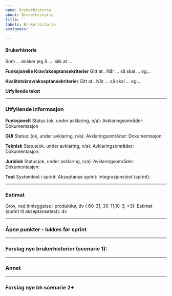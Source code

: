 ```yaml
---
name: Brukerhistorie
about: Brukerhistorie
title: ''
labels: Brukerhistorie
assignees: ''

---
```


#### Brukerhistorie
Som ...
ønsker jeg å ....
slik at ...

**Funksjonelle Krav/akseptansekriterier** 
Gitt at..
Når ...
så skal ... 
og... 

**Kvalitetskrav/akseptansekriterier** 
Gitt at..
Når ...
så skal ... 
og... 

**Utfyllende tekst**

---
### Utfyllende informasjon
**Funksjonelt**
Status (ok, under avklaring, n/a): 
Avklaringsområder: 
Dokumentasjon

**GUI**
Status: (ok, under avklaring, n/a):
Avklaringsområder:
Dokumentasjon: 

**Teknisk**
Status(ok, under avklaring, n/a): 
Avklaringsområder:
Dokumentasjon:

**Juridisk**
Status(ok, under avklaring, n/a): 
Avklaringsområder:
Dokumentasjon:

**Test**
Systemtest i sprint: 
Akseptanse sprint:
Integrasjonstest (sprint):

---
### Estimat
Grov, ved innleggelse i produktkø, dv ( 60-31, 30-11,10-3, >3): 
Estimat (sprint til akseptansetest): dv

---
### Åpne punkter - lukkes før sprint

---
### Forslag nye brukerhistorier (scenarie 1):

---
### Annet

---
### Forslag nye bh scenarie 2+

